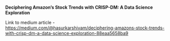 **Deciphering Amazon’s Stock Trends with CRISP-DM: A Data Science Exploration**

Link to medium article - https://medium.com/@hasurkarshivam/deciphering-amazons-stock-trends-with-crisp-dm-a-data-science-exploration-88eaa5658ba9
